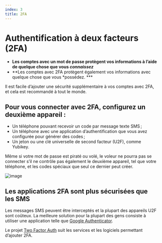 ```yaml
---
index: 3
title: 2FA
---
```

# Authentification à deux facteurs (2FA)

*   **Les comptes avec un mot de passe protègent vos informations à l’aide de quelque chose que vous *connaissez***
*   **Les comptes avec 2FA protègent également vos informations avec quelque chose que vous *possédez. ***

Il est facile d’ajouter une sécurité supplémentaire à vos comptes avec 2FA, et cela est recommandé à tout le monde.

## Pour vous connecter avec 2FA, configurez un deuxième appareil :

* Un téléphone pouvant recevoir un code par message texte SMS ;
* Un téléphone avec une application d’authentification que vous avez configurée pour générer des codes ;
* Un jeton ou une clé universelle de second facteur (U2F), comme Yubikey.

Même si votre mot de passe est piraté ou volé, le voleur ne pourra pas se connecter s’il ne contrôle pas également le deuxième appareil, tel que votre téléphone, et les codes spéciaux que seul ce dernier peut créer.

![image](password_adv2.png)

## Les applications 2FA sont plus sécurisées que les SMS

Les messages SMS peuvent être interceptés et la plupart des appareils U2F sont coûteux. La meilleure solution pour la plupart des gens consiste à utiliser une application telle que [Google Authenticator](https://play.google.com/store/apps/details?id=com.google.android.apps.authenticator2).

Le projet [Two Factor Auth](https://twofactorauth.org/) suit les services et les logiciels permettant d’ajouter 2FA.